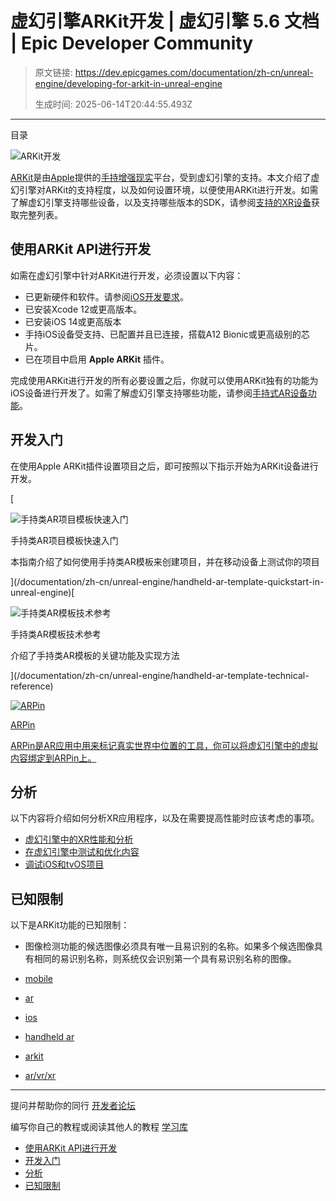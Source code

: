 # 虚幻引擎ARKit开发 | 虚幻引擎 5.6 文档 | Epic Developer Community

> 原文链接: https://dev.epicgames.com/documentation/zh-cn/unreal-engine/developing-for-arkit-in-unreal-engine
> 
> 生成时间: 2025-06-14T20:44:55.493Z

---

目录

![ARKit开发](https://dev.epicgames.com/community/api/documentation/image/69b3638a-4128-4691-b5d3-417058e39a14?resizing_type=fill&width=1920&height=335)

[ARKit](https://developer.apple.com/augmented-reality/)是由[Apple](https://www.apple.com)提供的[手持增强现实](/documentation/zh-cn/unreal-engine/developing-for-handheld-augmented-reality-experiences-in-unreal-engine)平台，受到虚幻引擎的支持。本文介绍了虚幻引擎对ARKit的支持程度，以及如何设置环境，以便使用ARKit进行开发。如需了解虚幻引擎支持哪些设备，以及支持哪些版本的SDK，请参阅[支持的XR设备](/documentation/zh-cn/unreal-engine/supported-xr-devices-in-unreal-engine)获取完整列表。

## 使用ARKit API进行开发

如需在虚幻引擎中针对ARKit进行开发，必须设置以下内容：

-   已更新硬件和软件。请参阅[iOS开发要求](/documentation/zh-cn/unreal-engine/ios-ipados-and-tvos-support-for-unreal-engine)。
-   已安装Xcode 12或更高版本。
-   已安装iOS 14或更高版本
-   手持iOS设备受支持、已配置并且已连接，搭载A12 Bionic或更高级别的芯片。
-   已在项目中启用 **Apple ARKit** 插件。

完成使用ARKit进行开发的所有必要设置之后，你就可以使用ARKit独有的功能为iOS设备进行开发了。如需了解虚幻引擎支持哪些功能，请参阅[手持式AR设备功能](/documentation/zh-cn/unreal-engine/developing-for-handheld-augmented-reality-experiences-in-unreal-engine#%E6%89%8B%E6%8C%81%E5%BC%8Far%E8%AE%BE%E5%A4%87%E5%8A%9F%E8%83%BD)。

## 开发入门

在使用Apple ARKit插件设置项目之后，即可按照以下指示开始为ARKit设备进行开发。

[

![手持类AR项目模板快速入门](https://d1iv7db44yhgxn.cloudfront.net/documentation/images/2ecea164-d82f-4e6c-999b-4577fcb65897/scanningplanes.png)

手持类AR项目模板快速入门

本指南介绍了如何使用手持类AR模板来创建项目，并在移动设备上测试你的项目





](/documentation/zh-cn/unreal-engine/handheld-ar-template-quickstart-in-unreal-engine)[

![手持类AR模板技术参考](https://d1iv7db44yhgxn.cloudfront.net/documentation/images/2fd23ca3-6865-4bac-a761-c51641e9e154/placeholder_topic.png)

手持类AR模板技术参考

介绍了手持类AR模板的关键功能及实现方法





](/documentation/zh-cn/unreal-engine/handheld-ar-template-technical-reference)

[](/documentation/zh-cn/unreal-engine/arpins-in-unreal-engine)

[![ARPin](https://d1iv7db44yhgxn.cloudfront.net/documentation/images/4e7bce9c-72fa-47f9-848e-5f9c3e8cfd23/placeholder_topic.png)](/documentation/zh-cn/unreal-engine/arpins-in-unreal-engine)

[ARPin](/documentation/zh-cn/unreal-engine/arpins-in-unreal-engine)

[ARPin是AR应用中用来标记真实世界中位置的工具，你可以将虚幻引擎中的虚拟内容绑定到ARPin上。](/documentation/zh-cn/unreal-engine/arpins-in-unreal-engine)

## 分析

以下内容将介绍如何分析XR应用程序，以及在需要提高性能时应该考虑的事项。

-   [虚幻引擎中的XR性能和分析](/documentation/zh-cn/unreal-engine/xr-performance-and-profiling-in-unreal-engine)
-   [在虚幻引擎中测试和优化内容](/documentation/zh-cn/unreal-engine/testing-and-optimizing-your-content)
-   [调试iOS和tvOS项目](/documentation/404)

## 已知限制

以下是ARKit功能的已知限制：

-   图像检测功能的候选图像必须具有唯一且易识别的名称。如果多个候选图像具有相同的易识别名称，则系统仅会识别第一个具有易识别名称的图像。

-   [mobile](https://dev.epicgames.com/community/search?query=mobile)
-   [ar](https://dev.epicgames.com/community/search?query=ar)
-   [ios](https://dev.epicgames.com/community/search?query=ios)
-   [handheld ar](https://dev.epicgames.com/community/search?query=handheld%20ar)
-   [arkit](https://dev.epicgames.com/community/search?query=arkit)
-   [ar/vr/xr](https://dev.epicgames.com/community/search?query=ar%2Fvr%2Fxr)

* * *

提问并帮助你的同行 [开发者论坛](https://forums.unrealengine.com/categories?tag=unreal-engine)

编写你自己的教程或阅读其他人的教程 [学习库](https://dev.epicgames.com/community/unreal-engine/learning)

-   [使用ARKit API进行开发](/documentation/zh-cn/unreal-engine/developing-for-arkit-in-unreal-engine#%E4%BD%BF%E7%94%A8arkitapi%E8%BF%9B%E8%A1%8C%E5%BC%80%E5%8F%91)
-   [开发入门](/documentation/zh-cn/unreal-engine/developing-for-arkit-in-unreal-engine#%E5%BC%80%E5%8F%91%E5%85%A5%E9%97%A8)
-   [分析](/documentation/zh-cn/unreal-engine/developing-for-arkit-in-unreal-engine#%E5%88%86%E6%9E%90)
-   [已知限制](/documentation/zh-cn/unreal-engine/developing-for-arkit-in-unreal-engine#%E5%B7%B2%E7%9F%A5%E9%99%90%E5%88%B6)